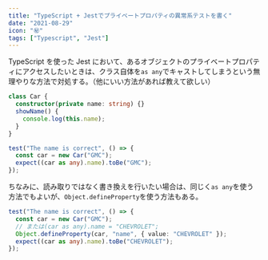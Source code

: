 ```yaml
---
title: "TypeScript + Jestでプライベートプロパティの異常系テストを書く"
date: "2021-08-29"
icon: "㊙️"
tags: ["Typescript", "Jest"]
---
```


TypeScript を使った Jest において、あるオブジェクトのプライベートプロパティにアクセスしたいときは、クラス自体を`as any`でキャストしてしまうという無理やりな方法で対処する。（他にいい方法があれば教えて欲しい）

```ts
class Car {
  constructor(private name: string) {}
  showName() {
    console.log(this.name);
  }
}

test("The name is correct", () => {
  const car = new Car("GMC");
  expect((car as any).name).toBe("GMC");
});
```

ちなみに、読み取りではなく書き換えを行いたい場合は、同じく`as any`を使う方法でもよいが、`Object.defineProperty`を使う方法もある。

```ts
test("The name is correct", () => {
  const car = new Car("GMC");
  // または(car as any).name = "CHEVROLET";
  Object.defineProperty(car, "name", { value: "CHEVROLET" });
  expect((car as any).name).toBe("CHEVROLET");
});
```
